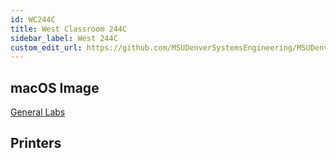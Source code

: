 ```yaml
---
id: WC244C
title: West Classroom 244C
sidebar_label: West 244C
custom_edit_url: https://github.com/MSUDenverSystemsEngineering/MSUDenverSystemsEngineering.github.io/edit/source/docs/lab-WC244C.md
---
```


## macOS Image
[General Labs](image-mac-generallabs.md)

## Printers
